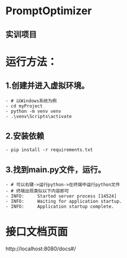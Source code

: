 # PromptOptimizer

## 实训项目


# 运行方法：
## 1.创建并进入虚拟环境。
    - # 以Windows系统为例
    - cd myProject
    - python -m venv venv
    - .\venv\Scripts\activate

## 2.安装依赖
    - pip install -r requirements.txt

## 3.找到main.py文件，运行。
    - # 可以右键->运行python->在终端中运行python文件
    - # 终端出现类似以下内容即可
    - INFO:     Started server process [14524]
    - INFO:     Waiting for application startup.
    - INFO:     Application startup complete.

# 接口文档页面
http://localhost:8080/docs#/